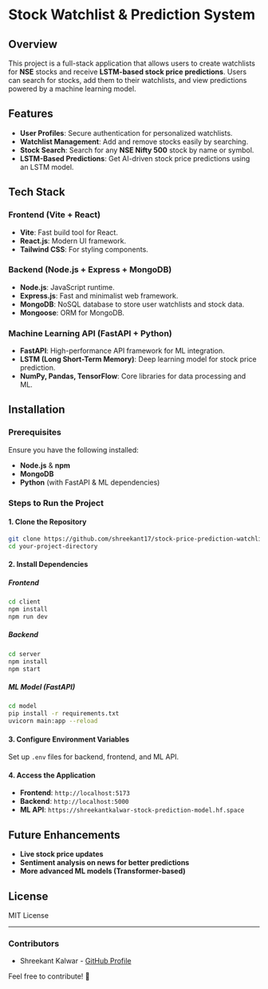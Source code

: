 # Stock Watchlist & Prediction System

## Overview
This project is a full-stack application that allows users to create watchlists for **NSE** stocks and receive **LSTM-based stock price predictions**. Users can search for stocks, add them to their watchlists, and view predictions powered by a machine learning model.

## Features
- **User Profiles**: Secure authentication for personalized watchlists.
- **Watchlist Management**: Add and remove stocks easily by searching.
- **Stock Search**: Search for any **NSE Nifty 500** stock by name or symbol.
- **LSTM-Based Predictions**: Get AI-driven stock price predictions using an LSTM model.

## Tech Stack
### Frontend (Vite + React)
- **Vite**: Fast build tool for React.
- **React.js**: Modern UI framework.
- **Tailwind CSS**: For styling components.

### Backend (Node.js + Express + MongoDB)
- **Node.js**: JavaScript runtime.
- **Express.js**: Fast and minimalist web framework.
- **MongoDB**: NoSQL database to store user watchlists and stock data.
- **Mongoose**: ORM for MongoDB.

### Machine Learning API (FastAPI + Python)
- **FastAPI**: High-performance API framework for ML integration.
- **LSTM (Long Short-Term Memory)**: Deep learning model for stock price prediction.
- **NumPy, Pandas, TensorFlow**: Core libraries for data processing and ML.

## Installation
### Prerequisites
Ensure you have the following installed:
- **Node.js** & **npm**
- **MongoDB**
- **Python** (with FastAPI & ML dependencies)

### Steps to Run the Project
#### 1. Clone the Repository
```sh
git clone https://github.com/shreekant17/stock-price-prediction-watchlist.git
cd your-project-directory
```

#### 2. Install Dependencies
##### Frontend
```sh
cd client
npm install
npm run dev
```

##### Backend
```sh
cd server
npm install
npm start
```

##### ML Model (FastAPI)
```sh
cd model
pip install -r requirements.txt
uvicorn main:app --reload
```

#### 3. Configure Environment Variables
Set up `.env` files for backend, frontend, and ML API.

#### 4. Access the Application
- **Frontend**: `http://localhost:5173`
- **Backend**: `http://localhost:5000`
- **ML API**: `https://shreekantkalwar-stock-prediction-model.hf.space`


## Future Enhancements
- **Live stock price updates**
- **Sentiment analysis on news for better predictions**
- **More advanced ML models (Transformer-based)**

## License
MIT License

---
### Contributors
- Shreekant Kalwar - [GitHub Profile](https://github.com/shreekant17)

Feel free to contribute! 🚀